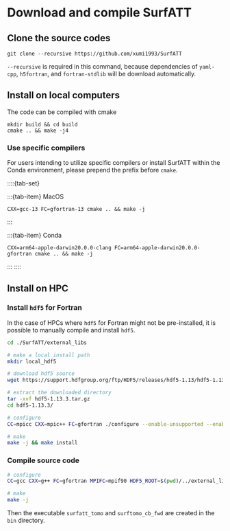 # Download and compile SurfATT


## Clone the source codes

```
git clone --recursive https://github.com/xumi1993/SurfATT
```
`--recursive` is required in this command, because dependencies of `yaml-cpp`, `h5fortran`, and `fortran-stdlib` will be download automatically.

<!-- :::{admonition} For chinese users
:class: note

If the github is not accessible, please download source code from NJU gitlab
::: -->

## Install on local computers

The code can be compiled with cmake

```
mkdir build && cd build
cmake .. && make -j4
```

### Use specific compilers
For users intending to utilize specific compilers or install SurfATT within the Conda environment, please prepend the prefix before `cmake`.

::::{tab-set}

:::{tab-item} MacOS
```
CXX=gcc-13 FC=gfortran-13 cmake .. && make -j
```
:::

:::{tab-item} Conda
```
CXX=arm64-apple-darwin20.0.0-clang FC=arm64-apple-darwin20.0.0-gfortran cmake .. && make -j
```
:::
::::

## Install on HPC

### Install `hdf5` for Fortran

In the case of HPCs where `hdf5` for Fortran might not be pre-installed, it is possible to manually compile and install `hdf5`.

``` bash
cd ./SurfATT/external_libs

# make a local install path
mkdir local_hdf5 

# download hdf5 source
wget https://support.hdfgroup.org/ftp/HDF5/releases/hdf5-1.13/hdf5-1.13.3/src/hdf5-1.13.3.tar.gz

# extract the downloaded directory
tar -xvf hdf5-1.13.3.tar.gz
cd hdf5-1.13.3/

# configure
CC=mpicc CXX=mpic++ FC=gfortran ./configure --enable-unsupported --enable-shared --enable-fortran --prefix=$(pwd)/../local_hdf5

# make
make -j && make install
```


### Compile source code

```bash
# configure
CC=gcc CXX=g++ FC=gfortran MPIFC=mpif90 HDF5_ROOT=$(pwd)/../external_libs/local_hdf5 cmake ..

# make
make -j
```

Then the executable `surfatt_tomo` and `surftomo_cb_fwd` are created in the `bin` directory.
